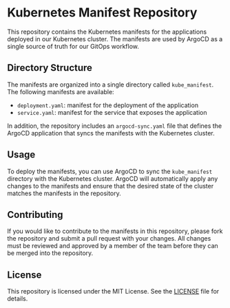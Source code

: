 # Kubernetes Manifest Repository

This repository contains the Kubernetes manifests for the applications deployed in our Kubernetes cluster. The manifests are used by ArgoCD as a single source of truth for our GitOps workflow.

## Directory Structure

The manifests are organized into a single directory called `kube_manifest`. The following manifests are available:

- `deployment.yaml`: manifest for the deployment of the application
- `service.yaml`: manifest for the service that exposes the application

In addition, the repository includes an `argocd-sync.yaml` file that defines the ArgoCD application that syncs the manifests with the Kubernetes cluster.

## Usage

To deploy the manifests, you can use ArgoCD to sync the `kube_manifest` directory with the Kubernetes cluster. ArgoCD will automatically apply any changes to the manifests and ensure that the desired state of the cluster matches the manifests in the repository.

## Contributing

If you would like to contribute to the manifests in this repository, please fork the repository and submit a pull request with your changes. All changes must be reviewed and approved by a member of the team before they can be merged into the repository.

## License

This repository is licensed under the MIT License. See the [LICENSE](LICENSE) file for details.